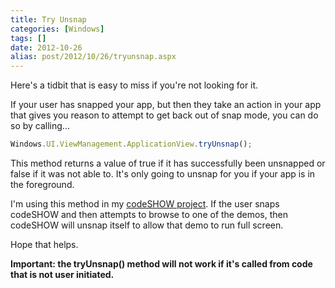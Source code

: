 ```yaml
---
title: Try Unsnap
categories: [Windows]
tags: []
date: 2012-10-26
alias: post/2012/10/26/tryunsnap.aspx
---
```


Here&#39;s a tidbit that is easy to miss if you&#39;re not looking for it.

If your user has snapped your app, but then they take an action in your app that gives you reason to attempt to get back out of snap mode, you can do so by calling...

``` js
Windows.UI.ViewManagement.ApplicationView.tryUnsnap();
```

This method returns  a value of true if it has successfully been unsnapped or false if it was not able to. It&#39;s only going to unsnap for you if your app is in the foreground.

I&#39;m using this method in my [codeSHOW project](http://codeshow.codeplex.com). If the user snaps codeSHOW and then attempts to browse to one of the demos, then codeSHOW will unsnap itself to allow that demo to run full screen.

Hope that helps.

**Important: the tryUnsnap() method will not work if it&#39;s called from code that is not user initiated.**